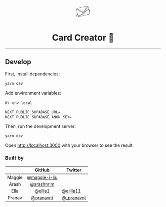 <div align="center">
<img src="./public/icon.png" width="50">
<h1>Card Creator 💌</h1>
</div>

---

## Develop

First, install dependencies:

```bash
yarn dev
```

Add environment variables:

in `.env.local`

```
NEXT_PUBLIC_SUPABASE_URL=
NEXT_PUBLIC_SUPABASE_ANON_KEY=
```

Then, run the development server:

```bash
yarn dev
```

Open [http://localhost:3000](http://localhost:3000) with your browser to see the result.

### Built by

|        |                      GitHub                      | Twitter                                      |
| :----: | :----------------------------------------------: | -------------------------------------------- |
| Maggie | [@maggie-j-liu](https://github.com/maggie-j-liu) |                                              |
| Arash  |    [@arashnrim](https://github.com/arashnrim)    |                                              |
|  Ella  |       [@eilla1](https://github.com/eilla1)       | [@eiilla11](https://twitter.com/eiilla11)    |
| Pranav |     [@pranavnt](https://github.com/pranavnt)     | [@\_pranavnt](https://twitter.com/_pranavnt) |
